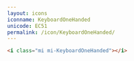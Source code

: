 ```yaml
---
layout: icons
iconname: KeyboardOneHanded
unicode: EC51
permalink: /icon/KeyboardOneHanded/
---
```


``` html
<i class="mi mi-KeyboardOneHanded"></i>
```
